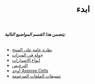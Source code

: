 ﻿---
title: ابدء
type: docs
weight: 10
url: /ar/jasperreports/getting-started/
---
###### **يتضمن هذا القسم المواضيع التالية:**
- [نظرة عامة على المنتج](/cells/ar/jasperreports/product-overview/)
- [جولة في الميزات](/cells/ar/jasperreports/feature-tour/)
- [أنواع الإصدارات](/cells/ar/jasperreports/edition-types/)
- [الترخيص](/cells/ar/jasperreports/licensing/)
- [أوجد Aspose.Cells](/cells/ar/jasperreports/evaluate-aspose-cells/)
- [تنسيقات الملفات المدعومة](/cells/ar/jasperreports/supported-file-formats/)
